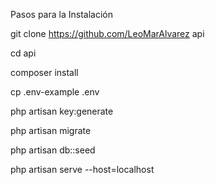 Pasos para la Instalación

<!-- ejecutar por consola -->
git clone https://github.com/LeoMarAlvarez api

cd api

composer install

cp .env-example .env

php artisan key:generate

<!-- configurar las credenciales de BD en el archivo .env -->

<!-- crear la bd usuarios_bd -->

php artisan migrate

php artisan db::seed

php artisan serve --host=localhost
